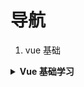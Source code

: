 # 导航

1. vue 基础

<b><details><summary>Vue 基础学习</summary></b>
- [vue-demo](./vue-基础/vueDemo_README.md)
- [vue-vueSource](./vue-基础/vueSource_README.md)
- [vue-vueTest](./vue-基础/vueTest_README.md)
- [vue-vuex](./vue-基础/vuex_README.md)
</details>